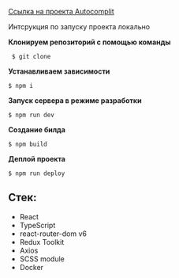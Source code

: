 [ Ссылка на проекта Autocomplit ]()

Интсрукция по запуску проекта локально

**Клонируем репозиторий c помощью команды**

```
 $ git clone
```

**Устанавливаем зависимости**

```
$ npm i
```

**Запуск сервера в режиме разработки**

```
$ npm run dev
```

**Создание билда**

```
$ npm build
```

**Деплой проекта**

```
$ npm run deploy
```

## Стек:

- React
- TypeScript
- react-router-dom v6
- Redux Toolkit
- Axios
- SCSS module
- Docker
